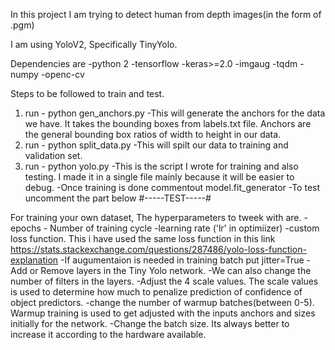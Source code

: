 In this project I am trying to detect human from depth images(in the form of .pgm)

I am using YoloV2, Specifically TinyYolo.

Dependencies are
	-python 2
	-tensorflow
	-keras>=2.0
	-imgaug
	-tqdm
	-numpy
	-openc-cv
  
 Steps to be followed to train and test.

1) run - python gen_anchors.py 
	-This will generate the anchors for the data we have. It takes the bounding boxes from labels.txt file. Anchors are the general bounding box ratios of width to height in our data.
2) run - python split_data.py
	-This will spilt our data to training and validation set.
3) run - python yolo.py
	-This is the script I wrote for training and also testing. I made it in a single file mainly because it will be easier to debug.
	-Once training is done commentout model.fit_generator
	-To test uncomment the part below #-----TEST-----#
  
  
For training your own dataset, The hyperparameters to tweek with are.
	-epochs - Number of training cycle
	-learning rate ('lr' in optimiizer)
	-custom loss function. This i have used the same loss function in this link https://stats.stackexchange.com/questions/287486/yolo-loss-function-explanation 
	-If augumentaion is needed in training batch put jitter=True
	-Add or Remove layers in the Tiny Yolo network.
	-We can also change the number of filters in the layers. 
	-Adjust the 4 scale values. The scale values is used to determine how much to penalize prediction of confidence of object predictors.
	-change the number of warmup batches(between 0-5). Warmup training is used to get adjusted with the inputs anchors and sizes initially for the network.
	-Change the batch size. Its always better to increase it according to the hardware available.
